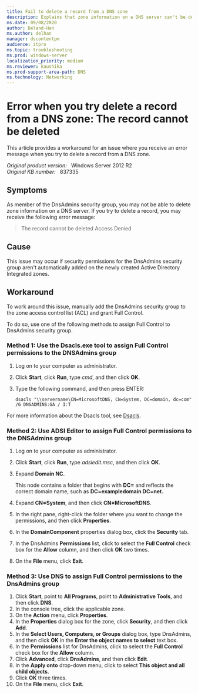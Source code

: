 ```yaml
---
title: Fail to delete a record from a DNS zone
description: Explains that zone information on a DNS server can't be deleted. You must set full control permissions for DnsAdmins security group.
ms.date: 09/08/2020
author: Deland-Han
ms.author: delhan
manager: dscontentpm
audience: itpro
ms.topic: troubleshooting
ms.prod: windows-server
localization_priority: medium
ms.reviewer: kaushika
ms.prod-support-area-path: DNS
ms.technology: Networking
---
```

# Error when you try delete a record from a DNS zone: The record cannot be deleted

This article provides a workaround for an issue where you receive an error message when you try to delete a record from a DNS zone.

_Original product version:_ &nbsp; Windows Server 2012 R2  
_Original KB number:_ &nbsp; 837335

## Symptoms

As member of the DnsAdmins security group, you may not be able to delete zone information on a DNS server. If you try to delete a record, you may receive the following error message:

> The record cannot be deleted Access Denied

## Cause

This issue may occur if security permissions for the DnsAdmins security group aren't automatically added on the newly created Active Directory Integrated zones.

## Workaround

To work around this issue, manually add the DnsAdmins security group to the zone access control list (ACL) and grant Full Control.

To do so, use one of the following methods to assign Full Control to DnsAdmins security group.

### Method 1: Use the Dsacls.exe tool to assign Full Control permissions to the DNSAdmins group

1. Log on to your computer as administrator.
2. Click **Start**, click **Run**, type *cmd*, and then click **OK**.
3. Type the following command, and then press ENTER:

    ```console
    dsacls "\\servername\CN=MicrosoftDNS, CN=System, DC=domain, dc=com" /G DNSADMINS:GA / I:T
    ```

For more information about the Dsacls tool, see [Dsacls](/previous-versions/windows/it-pro/windows-server-2012-R2-and-2012/cc771151(v=ws.11)).

### Method 2: Use ADSI Editor to assign Full Control permissions to the DNSAdmins group

1. Log on to your computer as administrator.
2. Click **Start**, click **Run**, type *adsiedit.msc*, and then click **OK**.
3. Expand **Domain NC**.

    This node contains a folder that begins with **DC=** and reflects the correct domain name, such as **DC=exampledomain DC=net.**
4. Expand **CN=System**, and then click **CN=MicrosoftDNS**.
5. In the right pane, right-click the folder where you want to change the permissions, and then click **Properties**.
6. In the **DomainComponent** properties dialog box, click the **Security** tab.
7. In the DnsAdmins **Permissions** list, click to select the **Full Control** check box for the **Allow** column, and then click **OK** two times.
8. On the **File** menu, click **Exit**.

### Method 3: Use DNS to assign Full Control permissions to the DnsAdmins group

1. Click **Start**, point to **All Programs**, point to **Administrative Tools**, and then click **DNS**.
2. In the console tree, click the applicable zone.
3. On the **Action** menu, click **Properties**.
4. In the **Properties** dialog box for the zone, click **Security**, and then click **Add**.
5. In the **Select Users, Computers, or Groups** dialog box, type DnsAdmins, and then click **OK** in the **Enter the object names to select** text box.
6. In the **Permissions** list for DnsAdmins, click to select the **Full Control** check box for the **Allow** column.
7. Click **Advanced**, click **DnsAdmins**, and then click **Edit**.
8. In the **Apply onto** drop-down menu, click to select **This object and all child objects**.
9. Click **OK** three times.
10. On the **File** menu, click **Exit**.
